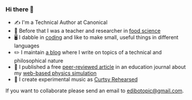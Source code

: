 ### Hi there 👋

- ✍️ I'm a Technical Author at Canonical
- 🧪 Before that I was a teacher and researcher in [food science](https://scholar.google.com/citations?user=aw1EnaIAAAAJ&hl=en)
- 🖥️ I dabble in [coding](https://github.com/edibotopic?tab=repositories) and like to make small, useful things in different languages
- ✏️  I maintain [a blog](https://edibotopic.com) where I write on topics of a technical and philosophical nature
- 📜 I published a free [peer-reviewed article](https://pubs.acs.org/doi/10.1021/acs.jchemed.2c01201) in an education journal about
my [web-based physics simulation](https://github.com/edibotopic/stokes-law)
- 🎹 I create experimental music as [Curtsy Rehearsed](https://curtsyrehearsed.bandcamp.com/)

If you want to collaborate please send an email to [edibotopic@gmail.com](mailto:edibotopic@gmail.com).

